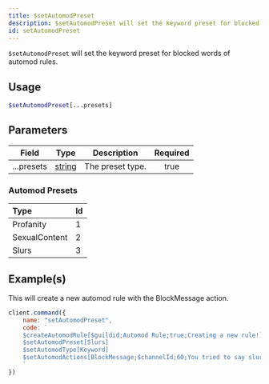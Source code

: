 ```yaml
---
title: $setAutomodPreset
description: $setAutomodPreset will set the keyword preset for blocked words of automod rules.
id: setAutomodPreset
---
```


`$setAutomodPreset` will set the keyword preset for blocked words of automod rules.

## Usage

```php
$setAutomodPreset[...presets]
```

## Parameters

| Field      | Type                                                                                              | Description      | Required |
| ---------- | ------------------------------------------------------------------------------------------------- | ---------------- | :------: |
| ...presets | [string](https://developer.mozilla.org/en-US/docs/Web/JavaScript/Reference/Global_Objects/String) | The preset type. |   true   |

### Automod Presets

| Type          | Id   |
| :------------ | :--- |
| Profanity     | 1    |
| SexualContent | 2    |
| Slurs         | 3    |

## Example(s)

This will create a new automod rule with the BlockMessage action.

```javascript
client.command({
    name: "setAutomodPreset",
    code: `
    $createAutomodRule[$guildid;Automod Rule;true;Creating a new rule!]
    $setAutomodPreset[Slurs]
    $setAutomodType[Keyword]
    $setAutomodActions[BlockMessage;$channelId;60;You tried to say slurs, you got blocked!]  
    `
})